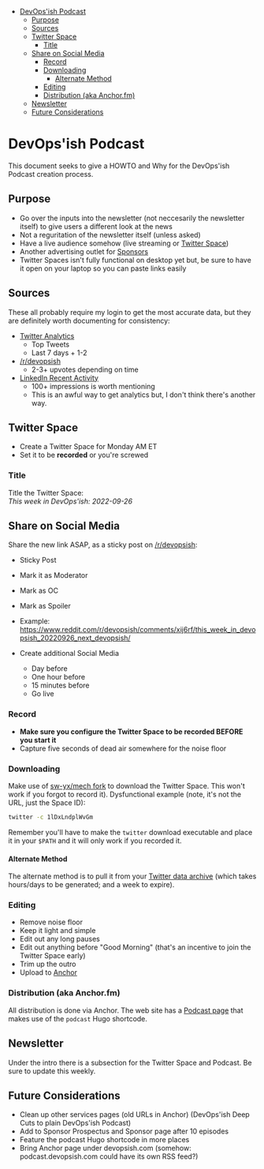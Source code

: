 - [DevOps'ish Podcast](#devopsish-podcast)
  - [Purpose](#purpose)
  - [Sources](#sources)
  - [Twitter Space](#twitter-space)
    - [Title](#title)
  - [Share on Social Media](#share-on-social-media)
    - [Record](#record)
    - [Downloading](#downloading)
      - [Alternate Method](#alternate-method)
    - [Editing](#editing)
    - [Distribution (aka Anchor.fm)](#distribution-aka-anchorfm)
  - [Newsletter](#newsletter)
  - [Future Considerations](#future-considerations)

# DevOps'ish Podcast

This document seeks to give a HOWTO and Why for the DevOps'ish Podcast creation process.

## Purpose

- Go over the inputs into the newsletter (not neccesarily the newsletter itself) to give users a different look at the news
- Not a reguritation of the newsletter itself (unless asked)
- Have a live audience somehow (live streaming or [Twitter Space](https://help.twitter.com/en/using-twitter/spaces))
- Another advertising outlet for [Sponsors](https://devopsish.com/sponsor)
- Twitter Spaces isn't fully functional on desktop yet but, be sure to have it open on your laptop so you can paste links easily

## Sources

These all probably require my login to get the most accurate data, but they are definitely worth documenting for consistency:

- [Twitter Analytics](https://analytics.twitter.com/user/chrisshort/tweets)
  - Top Tweets
  - Last 7 days + 1-2
- [/r/devopsish](https://www.reddit.com/r/devopsish/top/?t=week)
  - 2-3+ upvotes depending on time
- [LinkedIn Recent Activity](https://www.linkedin.com/in/thechrisshort/recent-activity/)
  - 100+ impressions is worth mentioning
  - This is an awful way to get analytics but, I don't think there's another way.


## Twitter Space

- Create a Twitter Space for Monday AM ET
- Set it to be **recorded** or you're screwed

### Title

Title the Twitter Space:  
*This week in DevOps'ish: 2022-09-26*

## Share on Social Media

Share the new link ASAP, as a sticky post on [/r/devopsish](https://www.reddit.com/r/devopsish/): 

- Sticky Post
- Mark it as Moderator
- Mark as OC
- Mark as Spoiler
- Example: <https://www.reddit.com/r/devopsish/comments/xij6rf/this_week_in_devopsish_20220926_next_devopsish/>

- Create additional Social Media
  - Day before
  - One hour before
  - 15 minutes before
  - Go live

### Record

- **Make sure you configure the Twitter Space to be recorded BEFORE you start it**
- Capture five seconds of dead air somewhere for the noise floor

### Downloading

Make use of [sw-yx/mech fork](https://github.com/chris-short/mech) to download the Twitter Space. This won't work if you forgot to record it). Dysfunctional example (note, it's not the URL, just the Space ID):

``` bash
twitter -c 1lDxLndplWvGm
```

Remember you'll have to make the `twitter` download executable and place it in your `$PATH` and it will only work if you recorded it.

#### Alternate Method

The alternate method is to pull it from your [Twitter data archive](https://twitter.com/settings/download_your_data) (which takes hours/days to be generated; and a week to expire).

### Editing

- Remove noise floor
- Keep it light and simple
- Edit out any long pauses
- Edit out anything before "Good Morning" (that's an incentive to join the Twitter Space early)
- Trim up the outro
- Upload to [Anchor](https://anchor.fm/devopsish)

### Distribution (aka Anchor.fm)

All distribution is done via Anchor. The web site has a [Podcast page](https://devopsish.com/podcast) that makes use of the `podcast` Hugo shortcode.

## Newsletter

Under the intro there is a subsection for the Twitter Space and Podcast. Be sure to update this weekly.

## Future Considerations

- Clean up other services pages (old URLs in Anchor) (DevOps'ish Deep Cuts to plain DevOps'ish Podcast)
- Add to Sponsor Prospectus and Sponsor page after 10 episodes
- Feature the podcast Hugo shortcode in more places
- Bring Anchor page under devopsish.com (somehow: podcast.devopsish.com could have its own RSS feed?)
